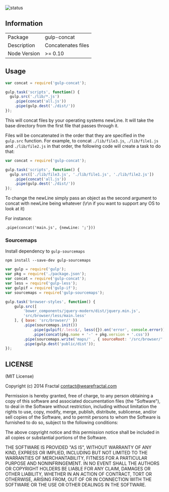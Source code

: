 ![status](https://secure.travis-ci.org/wearefractal/gulp-concat.png?branch=master)

## Information

<table>
<tr> 
<td>Package</td><td>gulp-concat</td>
</tr>
<tr>
<td>Description</td>
<td>Concatenates files</td>
</tr>
<tr>
<td>Node Version</td>
<td>>= 0.10</td>
</tr>
</table>

## Usage

```javascript
var concat = require('gulp-concat');

gulp.task('scripts', function() {
  gulp.src('./lib/*.js')
    .pipe(concat('all.js'))
    .pipe(gulp.dest('./dist/'))
});
```

This will concat files by your operating systems newLine. It will take the base directory from the first file that passes through it.

Files will be concatenated in the order that they are specified in the `gulp.src` function. For example, to concat `./lib/file3.js`, `./lib/file1.js` and `./lib/file2.js` in that order, the following code will create a task to do that:

```javascript
var concat = require('gulp-concat');

gulp.task('scripts', function() {
  gulp.src(['./lib/file3.js', './lib/file1.js', './lib/file2.js'])
    .pipe(concat('all.js'))
    .pipe(gulp.dest('./dist/'))
});
```

To change the newLine simply pass an object as the second argument to concat with newLine being whatever (\r\n if you want to support any OS to look at it)

For instance:

```
.pipe(concat('main.js', {newLine: ';'}))
```

### Sourcemaps

Install dependency to `gulp-sourcemaps`

```
npm install --save-dev gulp-sourcemaps
```

```js
var gulp = require('gulp');
var pkg = require('./package.json');
var concat = require('gulp-concat');
var less = require('gulp-less');
var gulpif = require('gulp-if');
var sourcemaps = require('gulp-sourcemaps');

gulp.task('browser-styles', function() {
    gulp.src([
        'bower_components/jquery-modern/dist/jquery.min.js',
        'src/browser/less/main.less'
    ], { base: 'src/browser/' })
        .pipe(sourcemaps.init())
            .pipe(gulpif(/.less$/, less({}).on('error', console.error)))
            .pipe(concat(pkg.name + '-' + pkg.version + '.css'))
        .pipe(sourcemaps.write('maps/' , { sourceRoot: '/src/browser/' }))
        .pipe(gulp.dest('public/dist'));
});
```



## LICENSE

(MIT License)

Copyright (c) 2014 Fractal <contact@wearefractal.com>

Permission is hereby granted, free of charge, to any person obtaining
a copy of this software and associated documentation files (the
"Software"), to deal in the Software without restriction, including
without limitation the rights to use, copy, modify, merge, publish,
distribute, sublicense, and/or sell copies of the Software, and to
permit persons to whom the Software is furnished to do so, subject to
the following conditions:

The above copyright notice and this permission notice shall be
included in all copies or substantial portions of the Software.

THE SOFTWARE IS PROVIDED "AS IS", WITHOUT WARRANTY OF ANY KIND,
EXPRESS OR IMPLIED, INCLUDING BUT NOT LIMITED TO THE WARRANTIES OF
MERCHANTABILITY, FITNESS FOR A PARTICULAR PURPOSE AND
NONINFRINGEMENT. IN NO EVENT SHALL THE AUTHORS OR COPYRIGHT HOLDERS BE
LIABLE FOR ANY CLAIM, DAMAGES OR OTHER LIABILITY, WHETHER IN AN ACTION
OF CONTRACT, TORT OR OTHERWISE, ARISING FROM, OUT OF OR IN CONNECTION
WITH THE SOFTWARE OR THE USE OR OTHER DEALINGS IN THE SOFTWARE.
